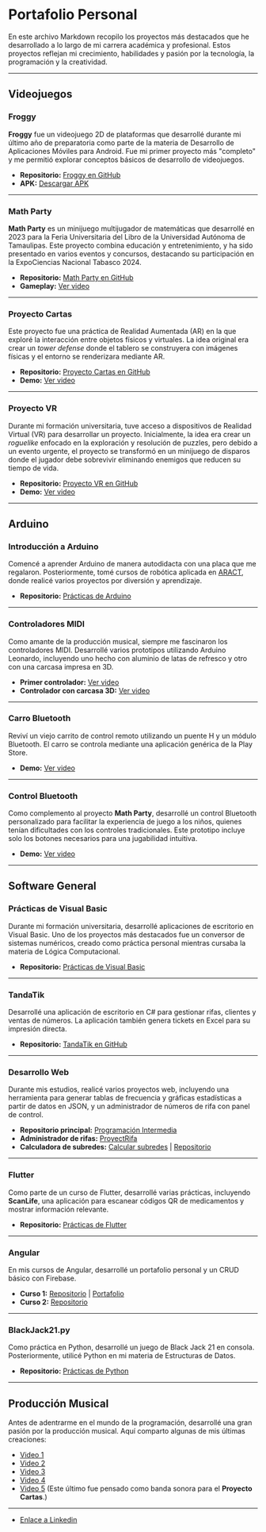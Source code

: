 

# Portafolio Personal

En este archivo Markdown recopilo los proyectos más destacados que he desarrollado a lo largo de mi carrera académica y profesional. Estos proyectos reflejan mi crecimiento, habilidades y pasión por la tecnología, la programación y la creatividad.

---

## Videojuegos

### Froggy
**Froggy** fue un videojuego 2D de plataformas que desarrollé durante mi último año de preparatoria como parte de la materia de Desarrollo de Aplicaciones Móviles para Android. Fue mi primer proyecto más "completo" y me permitió explorar conceptos básicos de desarrollo de videojuegos.  
- **Repositorio:** [Froggy en GitHub](https://github.com/Carlosgrm1444/Froggy)  
- **APK:** [Descargar APK](https://drive.google.com/file/d/1CksA7VBq3CxbuDAb21LLEGLUH30dhGgH/view?usp=sharing)  

---

### Math Party
**Math Party** es un minijuego multijugador de matemáticas que desarrollé en 2023 para la Feria Universitaria del Libro de la Universidad Autónoma de Tamaulipas. Este proyecto combina educación y entretenimiento, y ha sido presentado en varios eventos y concursos, destacando su participación en la ExpoCiencias Nacional Tabasco 2024.  
- **Repositorio:** [Math Party en GitHub](https://github.com/Carlosgrm1444/Proyect-MathParty)  
- **Gameplay:** [Ver video](https://www.youtube.com/watch?v=oB2eKTehkH8)  

---

### Proyecto Cartas
Este proyecto fue una práctica de Realidad Aumentada (AR) en la que exploré la interacción entre objetos físicos y virtuales. La idea original era crear un *tower defense* donde el tablero se construyera con imágenes físicas y el entorno se renderizara mediante AR.  
- **Repositorio:** [Proyecto Cartas en GitHub](https://github.com/Carlosgrm1444/ProyectCartas)  
- **Demo:** [Ver video](https://www.tiktok.com/@amiguetotk44/video/7251468272309112069?is_from_webapp=1&sender_device=pc&web_id=7454641787697858054)  

---

### Proyecto VR
Durante mi formación universitaria, tuve acceso a dispositivos de Realidad Virtual (VR) para desarrollar un proyecto. Inicialmente, la idea era crear un *roguelike* enfocado en la exploración y resolución de puzzles, pero debido a un evento urgente, el proyecto se transformó en un minijuego de disparos donde el jugador debe sobrevivir eliminando enemigos que reducen su tiempo de vida.  
- **Repositorio:** [Proyecto VR en GitHub](https://github.com/Carlosgrm1444/ProyectVR)  
- **Demo:** [Ver video](https://www.tiktok.com/@amiguetotk44/video/7341996333252775173?is_from_webapp=1&sender_device=pc&web_id=7454641787697858054)  

---

## Arduino

### Introducción a Arduino
Comencé a aprender Arduino de manera autodidacta con una placa que me regalaron. Posteriormente, tomé cursos de robótica aplicada en [ARACT](https://roboticamexicana.org/), donde realicé varios proyectos por diversión y aprendizaje.  
- **Repositorio:** [Prácticas de Arduino](https://github.com/Carlosgrm1444/microControladores)  

---

### Controladores MIDI
Como amante de la producción musical, siempre me fascinaron los controladores MIDI. Desarrollé varios prototipos utilizando Arduino Leonardo, incluyendo uno hecho con aluminio de latas de refresco y otro con una carcasa impresa en 3D.  
- **Primer controlador:** [Ver video](https://www.tiktok.com/@amiguetotk44/video/7239971557097917701?is_from_webapp=1&sender_device=pc&web_id=7454641787697858054)  
- **Controlador con carcasa 3D:** [Ver video](https://www.tiktok.com/@amiguetotk44/video/7475436230507777285?is_from_webapp=1&sender_device=pc&web_id=7454641787697858054)  

---

### Carro Bluetooth
Reviví un viejo carrito de control remoto utilizando un puente H y un módulo Bluetooth. El carro se controla mediante una aplicación genérica de la Play Store.  
- **Demo:** [Ver video](https://drive.google.com/file/d/1VmoFiPVB5d5CtsUxEHsA3vsY6-Q-L7VE/view?usp=sharing)  

---

### Control Bluetooth
Como complemento al proyecto **Math Party**, desarrollé un control Bluetooth personalizado para facilitar la experiencia de juego a los niños, quienes tenían dificultades con los controles tradicionales. Este prototipo incluye solo los botones necesarios para una jugabilidad intuitiva.  
- **Demo:** [Ver video](https://drive.google.com/file/d/1K2vO7g5VjGYCh_QoJvOXD4IEAKzZ1VfJ/view?usp=sharing)  

---

## Software General

### Prácticas de Visual Basic
Durante mi formación universitaria, desarrollé aplicaciones de escritorio en Visual Basic. Uno de los proyectos más destacados fue un conversor de sistemas numéricos, creado como práctica personal mientras cursaba la materia de Lógica Computacional.  
- **Repositorio:** [Prácticas de Visual Basic](https://github.com/Carlosgrm1444/ProBasic)  

---

### TandaTik
Desarrollé una aplicación de escritorio en C# para gestionar rifas, clientes y ventas de números. La aplicación también genera tickets en Excel para su impresión directa.  
- **Repositorio:** [TandaTik en GitHub](https://github.com/Carlosgrm1444/TandaProyect)  

---

### Desarrollo Web
Durante mis estudios, realicé varios proyectos web, incluyendo una herramienta para generar tablas de frecuencia y gráficas estadísticas a partir de datos en JSON, y un administrador de números de rifa con panel de control.  
- **Repositorio principal:** [Programación Intermedia](https://github.com/Carlosgrm1444/Programacion-intermedia.git)  
- **Administrador de rifas:** [ProyectRifa](https://github.com/Carlosgrm1444/ProyectRifa)  
- **Calculadora de subredes:** [Calcular subredes](https://cal-subneteo-clase-c.web.app/) | [Repositorio](https://github.com/Carlosgrm1444/redCalculator)  

---

### Flutter
Como parte de un curso de Flutter, desarrollé varias prácticas, incluyendo **ScanLife**, una aplicación para escanear códigos QR de medicamentos y mostrar información relevante.  
- **Repositorio:** [Prácticas de Flutter](https://github.com/Carlosgrm1444/practica_flutter)  

---

### Angular
En mis cursos de Angular, desarrollé un portafolio personal y un CRUD básico con Firebase.  
- **Curso 1:** [Repositorio](https://github.com/Carlosgrm1444/Angular.git) | [Portafolio](https://carlosrodriguez-freelancer.web.app/)  
- **Curso 2:** [Repositorio](https://github.com/Carlosgrm1444/programacion_avanzada)  

---

### BlackJack21.py
Como práctica en Python, desarrollé un juego de Black Jack 21 en consola. Posteriormente, utilicé Python en mi materia de Estructuras de Datos.  
- **Repositorio:** [Prácticas de Python](https://github.com/Carlosgrm1444/practicasPython)  

---

## Producción Musical
Antes de adentrarme en el mundo de la programación, desarrollé una gran pasión por la producción musical. Aquí comparto algunas de mis últimas creaciones:  
- [Video 1](https://drive.google.com/file/d/1jJOROEru6LYezMoDosTAqXeqEhG3Vyjq/view?usp=sharing)  
- [Video 2](https://drive.google.com/file/d/1qF3V_EJltQBqC3jKtWIMqcxeRs0hMAsP/view?usp=sharing)  
- [Video 3](https://drive.google.com/file/d/1MD_EYegpegr1tt9Ubyl7SBzEMt2mbzqT/view?usp=sharing)  
- [Video 4](https://drive.google.com/file/d/15FDNBDmL8nNkf8o-x9rQLUFmwhAr4mDF/view?usp=sharing)  
- [Video 5](https://drive.google.com/file/d/1H9Vn5jReOBPKNzwtG3yppBIeGMBmm387/view?usp=sharing) (Este último fue pensado como banda sonora para el **Proyecto Cartas**.)

---
- [Enlace a Linkedin]([https://drive.google.com/file/d/15FDNBDmL8nNkf8o-x9rQLUFmwhAr4mDF/view?usp=sharing](https://www.linkedin.com/in/carlosgrm1444/))  




